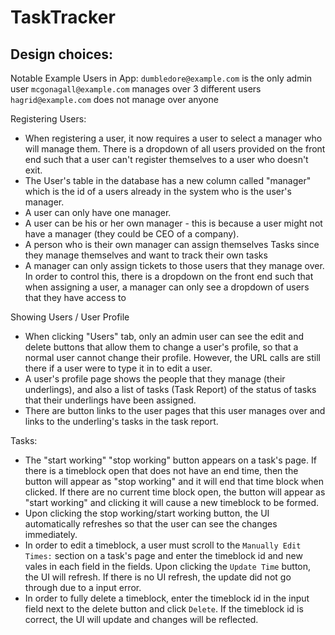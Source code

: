 # TaskTracker

## Design choices:

Notable Example Users in App:
`dumbledore@example.com` is the only admin user
`mcgonagall@example.com` manages over 3 different users
`hagrid@example.com` does not manage over anyone

Registering Users:
  * When registering a user, it now requires a user to select a manager who will manage them. There is a dropdown of all users provided on the front end such that a user can't register themselves to a user who doesn't exit.
  * The User's table in the database has a new column called "manager" which is the id of a users already in the system who is the user's manager.
  * A user can only have one manager.
  * A user can be his or her own manager - this is because a user might not have a manager (they could be CEO of a company).
  * A person who is their own manager can assign themselves Tasks since they manage themselves and want to track their own tasks
  * A manager can only assign tickets to those users that they manage over. In order to control this, there is a dropdown on the front end such that when assigning a user, a manager can only see a dropdown of users that they have access to

Showing Users / User Profile
  * When clicking "Users" tab, only an admin user can see the edit and delete buttons that allow them to change a user's profile, so that a normal user cannot change their profile. However, the URL calls are still there if a user were to type it in to edit a user.
  * A user's profile page shows the people that they manage (their underlings), and also a list of tasks (Task Report) of the status of tasks that their underlings have been assigned.
  * There are button links to the user pages that this user manages over and links to the underling's tasks in the task report.

Tasks:
  * The "start working" "stop working" button appears on a task's page. If there is a timeblock open that does not have an end time, then the button will appear as "stop working" and it will end that time block when clicked. If there are no current time block open, the button will appear as "start working" and clicking it will cause a new timeblock to be formed.
  * Upon clicking the stop working/start working button, the UI automatically refreshes so that the user can see the changes immediately.
  * In order to edit a timeblock, a user must scroll to the `Manually Edit Times:` section on a task's page and enter the timeblock id and new vales in each field in the fields. Upon clicking the `Update Time` button, the UI will refresh. If there is no UI refresh, the update did not go through due to a input error.
  * In order to fully delete a timeblock, enter the timeblock id in the input field next to the delete button and click `Delete`. If the timeblock id is correct, the UI will update and changes will be reflected.


#
